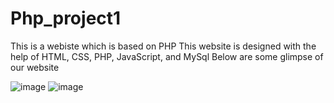 # Php_project1
This is a webiste which is based on PHP
This website is designed with the help of HTML, CSS, PHP, JavaScript, and MySql 
Below are some glimpse of our website

![image](https://github.com/20bcs2568/Php_project1/assets/90023756/bd11f6dd-c272-46d3-87e1-10578bc3666e)
![image](https://github.com/20bcs2568/Php_project1/assets/90023756/14d11510-c2f2-46dd-91cc-6deeb6d9d025)

